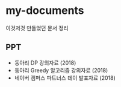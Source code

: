 # my-documents
이것저것 만들었던 문서 정리

## PPT  
- 동아리 DP 강의자료 (2018)  
- 동아리 Greedy 알고리즘 강의자료 (2018)  
- 네이버 캠퍼스 파트너스 데이 발표자료 (2018)

